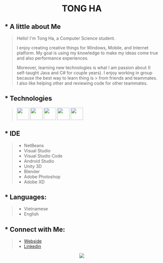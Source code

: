 # <p align="CENTER">TONG HA</p>

## * A little about Me
> Hello! I'm Tong Ha, a Computer Science student. 
> 
> I enjoy creating creative things for Windows, Mobile, and Internet platform. My goal is using my knowledge to make my ideas come true and also performance experiences.
> 
> Moreover, learning new technologies is what I am passion about (I self-taught Java and C# for couple years). I enjoy working in group because the best way to learn thing is > from friends and teammates. I also like helping other and reviewing code for other teammates.

## * Technologies

> <img width="40" src="https://img.icons8.com/color/48/000000/java-coffee-cup-logo--v1.png"/>  <img width="40" src="https://img.icons8.com/color/48/000000/c-sharp-logo-2.png"/>  <img width="40" src="https://img.icons8.com/color/48/000000/html-5--v1.png"/>  <img width="40" src="https://img.icons8.com/color/48/000000/css3.png"/>  <img width="40" src="https://img.icons8.com/color/48/000000/mysql-logo.png"/>

## * IDE
>  * NetBeans
>  * Visual Studio
>  * Visual Studio Code
>  * Android Studio
>  * Unity 3D
>  * Blender
>  * Adobe Photoshop
>  * Adobe XD

## * Languages: 
> * Vietnamese
> * English

## * Connect with Me: 
> * [Webside](https://tongha.tech)
> * [Linkedin](https://www.linkedin.com/in/tong-ha)

<p align="center">
<img src="https://github-readme-stats.vercel.app/api?username=KevinHa59&&show_icons=true&title_color=ffffff&icon_color=2085ff&text_color=daf7dc&bg_color=0d1117">
  </p>

